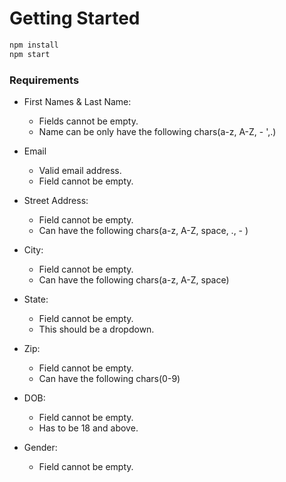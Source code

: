 # Getting Started 

```sh
npm install
npm start
```


### Requirements

* First Names & Last Name:
  - Fields cannot be empty.
  - Name can be only have the following chars(a-z, A-Z, - ',.)

* Email
  - Valid email address.
  - Field cannot be empty.

* Street Address:
  - Field cannot be empty.
  - Can have the following chars(a-z, A-Z, space, ., - )

* City:
  - Field cannot be empty.
  - Can have the following chars(a-z, A-Z, space)

* State:
  - Field cannot be empty.
  - This should be a dropdown.

* Zip:
  - Field cannot be empty.
  - Can have the following chars(0-9)

* DOB:
  - Field cannot be empty.
  - Has to be 18 and above.

* Gender:
  - Field cannot be empty.


